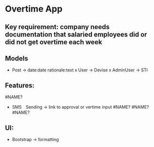 # Overtime App

## Key requirement: company needs documentation that salaried employees did or did not get overtime each week

## Models
- Post -> date:date rationale:text
x User -> Devise
x AdminUser -> STI

## Features:
#NAME?
- SMS　Sending -> link to approval or vertime input
#NAME?
#NAME?
#NAME?

## UI:
- Bootstrap -> formatting